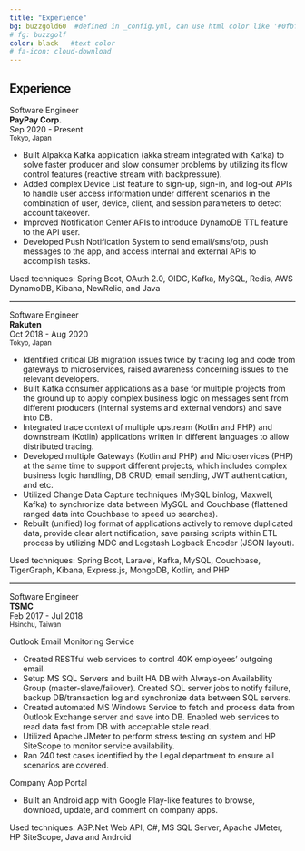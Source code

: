 ```yaml
---
title: "Experience"
bg: buzzgold60  #defined in _config.yml, can use html color like '#0fbfcf'
# fg: buzzgolf
color: black   #text color
# fa-icon: cloud-download
---
```


<div class="container">
    <div class="row">
    <h2 style="font-weight: bold;letter-spacing: -.8px;">Experience</h2>
    </div>
</div>

Software Engineer<br>
<strong>PayPay Corp.</strong><br>
Sep 2020 - Present<br>
<small>Tokyo, Japan</small><br>

- Built Alpakka Kafka application (akka stream integrated with Kafka) to solve faster producer and slow consumer problems by utilizing its flow control features (reactive stream with backpressure).
- Added complex Device List feature to sign-up, sign-in, and log-out APIs to handle user access information under different scenarios in the combination of user, device, client, and session parameters to detect account takeover.
- Improved Notification Center APIs to introduce DynamoDB TTL feature to the API user.
- Developed Push Notification System to send email/sms/otp, push messages to the app, and access internal and external APIs to accomplish tasks.

Used techniques: Spring Boot, OAuth 2.0, OIDC, Kafka, MySQL, Redis, AWS DynamoDB, Kibana, NewRelic, and Java

<hr style="border: solid #bfbfbf; border-width: 1px 0 0; ">

Software Engineer<br>
<strong>Rakuten</strong><br>
Oct 2018 - Aug 2020<br>
<small>Tokyo, Japan</small><br>

- Identified critical DB migration issues twice by tracing log and code from gateways to microservices, raised awareness concerning issues to the relevant developers.
- Built Kafka consumer applications as a base for multiple projects from the ground up to apply complex business logic on messages sent from different producers (internal systems and external vendors) and save into DB.
- Integrated trace context of multiple upstream (Kotlin and PHP) and downstream (Kotlin) applications written in different languages to allow distributed tracing.
- Developed multiple Gateways (Kotlin and PHP) and Microservices (PHP) at the same time to support different projects, which includes complex business logic handling, DB CRUD, email sending, JWT authentication, and etc.
- Utilized Change Data Capture techniques (MySQL binlog, Maxwell, Kafka) to synchronize data between MySQL and Couchbase (flattened ranged data into Couchbase to speed up searches).
- Rebuilt (unified) log format of applications actively to remove duplicated data, provide clear alert notification, save parsing scripts within ETL process by utilizing MDC and Logstash Logback Encoder (JSON layout).

Used techniques: Spring Boot, Laravel, Kafka, MySQL, Couchbase, TigerGraph, Kibana, Express.js, MongoDB, Kotlin, and PHP

<hr style="border: solid #bfbfbf; border-width: 1px 0 0; ">

Software Engineer<br>
<strong>TSMC</strong><br>
Feb 2017 - Jul 2018<br>
<small>Hsinchu, Taiwan</small><br>

Outlook Email Monitoring Service
- Created RESTful web services to control 40K employees’ outgoing email.
- Setup MS SQL Servers and built HA DB with Always-on Availability Group (master-slave/failover). Created SQL server jobs to notify failure, backup DB/transaction log and synchronize data between SQL servers.
- Created automated MS Windows Service to fetch and process data from Outlook Exchange server and save into DB. Enabled web services to read data fast from DB with acceptable stale read.
- Utilized Apache JMeter to perform stress testing on system and HP SiteScope to monitor service availability.
- Ran 240 test cases identified by the Legal department to ensure all scenarios are covered.

Company App Portal
- Built an Android app with Google Play-like features to browse, download, update, and comment on company apps.

Used techniques: ASP.Net Web API, C#, MS SQL Server, Apache JMeter, HP SiteScope, Java and Android



<!-- The source code for the *argon.js* framework, samples and documentation are all available on this github site, and use the Apache 2.0 Open Source License. 

The Argon4 Browser application is available for free on the iTunes App Store for iOS and the Google Play Store for Android.

<center><a href="https://itunes.apple.com/us/app/argon4/id1089308600?ls=1&mt=8"><img src="img/Download_on_the_App_Store_Badge_US-UK_135x40.svg"></a>

<a href="https://play.google.com/store/apps/details?id=edu.gatech.argon4"><img src="img/google-play-badge.png" style="height: 40px;"></a></center>

<p></p>
<em style=" font-size:smaller">Google Play and the Google Play logo are trademarks of Google Inc.  Apple and the Apple logo are trademarks of Apple Inc., registered in the U.S. and other countries. App Store is a service mark of Apple Inc., registered in the U.S. and other countries.</em> -->